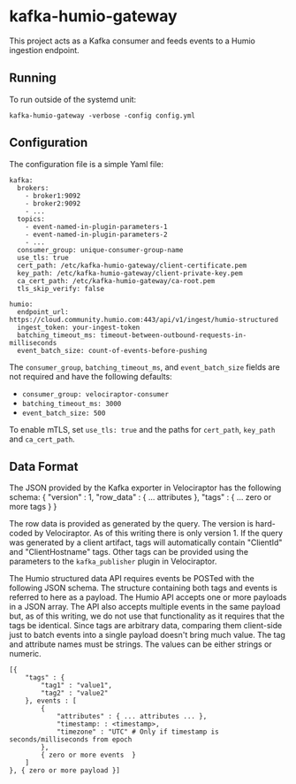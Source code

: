 kafka-humio-gateway
===================

This project acts as a Kafka consumer and feeds events to a Humio ingestion endpoint.

Running
-------

To run outside of the systemd unit:

`kafka-humio-gateway -verbose -config config.yml`

Configuration
-------------

The configuration file is a simple Yaml file:

```
kafka:
  brokers:
    - broker1:9092
    - broker2:9092
    - ...
  topics:
    - event-named-in-plugin-parameters-1
    - event-named-in-plugin-parameters-2
    - ...
  consumer_group: unique-consumer-group-name
  use_tls: true
  cert_path: /etc/kafka-humio-gateway/client-certificate.pem
  key_path: /etc/kafka-humio-gateway/client-private-key.pem
  ca_cert_path: /etc/kafka-humio-gateway/ca-root.pem
  tls_skip_verify: false

humio:
  endpoint_url: https://cloud.community.humio.com:443/api/v1/ingest/humio-structured
  ingest_token: your-ingest-token
  batching_timeout_ms: timeout-between-outbound-requests-in-milliseconds
  event_batch_size: count-of-events-before-pushing

```

The `consumer_group`, `batching_timeout_ms`, and `event_batch_size` fields are not
required and have the following defaults:
- `consumer_group: velociraptor-consumer`
- `batching_timeout_ms: 3000`
- `event_batch_size: 500`

To enable mTLS, set `use_tls: true` and the paths for `cert_path`, `key_path` and
`ca_cert_path`.

Data Format
-----------

The JSON provided by the Kafka exporter in Velociraptor has the following schema:
{
	"version" : 1,
	"row_data" :
		{ ... attributes },
	"tags" :
		{ ... zero or more tags }
}

The row data is provided as generated by the query.  The version is hard-coded by Velociraptor.  As of this writing there is only version 1.  If the query was generated by a client artifact, tags will automatically contain "ClientId" and "ClientHostname" tags.  Other tags can be provided using the parameters to the `kafka_publisher` plugin in Velociraptor.

The Humio structured data API requires events be POSTed with the following JSON schema.  The structure containing both tags and events is referred to here as a payload.  The Humio API accepts one or more payloads in a JSON array. The API also accepts multiple events in the same payload but, as of this writing, we do not use that functionality as it requires that the tags be identical.  Since tags are arbitrary data, comparing them client-side just to batch events into a single payload doesn't bring much value.  The tag and attribute names must be strings.  The values can be either strings or numeric.


```
[{
	"tags" : {
		"tag1" : "value1",
		"tag2" : "value2"
	}, events : [
		{
			"attributes" : { ... attributes ... },
			"timestamp: : <timestamp>,
			"timezone" : "UTC" # Only if timestamp is seconds/milliseconds from epoch
		},
		{ zero or more events  }
	]
}, { zero or more payload }]
```

